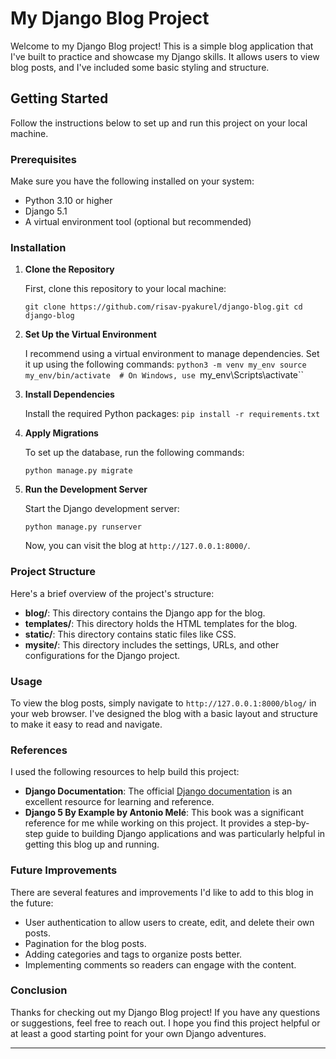 My Django Blog Project
======================

Welcome to my Django Blog project! This is a simple blog application that I've built to practice and showcase my Django skills. It allows users to view blog posts, and I've included some basic styling and structure.

Getting Started
---------------

Follow the instructions below to set up and run this project on your local machine.

### Prerequisites

Make sure you have the following installed on your system:

-   Python 3.10 or higher
-   Django 5.1
-   A virtual environment tool (optional but recommended)

### Installation

1.  **Clone the Repository**

    First, clone this repository to your local machine:

    `git clone https://github.com/risav-pyakurel/django-blog.git
    cd django-blog`

2.  **Set Up the Virtual Environment**

    I recommend using a virtual environment to manage dependencies. Set it up using the following commands:
    `python3 -m venv my_env
    source my_env/bin/activate  # On Windows, use `my_env\Scripts\activate``

3.  **Install Dependencies**

    Install the required Python packages:
    `pip install -r requirements.txt`

4.  **Apply Migrations**

    To set up the database, run the following commands:

    `python manage.py migrate`

5.  **Run the Development Server**

    Start the Django development server:

    `python manage.py runserver`

    Now, you can visit the blog at `http://127.0.0.1:8000/`.

### Project Structure

Here's a brief overview of the project's structure:

-   **blog/**: This directory contains the Django app for the blog.
-   **templates/**: This directory holds the HTML templates for the blog.
-   **static/**: This directory contains static files like CSS.
-   **mysite/**: This directory includes the settings, URLs, and other configurations for the Django project.

### Usage

To view the blog posts, simply navigate to `http://127.0.0.1:8000/blog/` in your web browser. I've designed the blog with a basic layout and structure to make it easy to read and navigate.

### References

I used the following resources to help build this project:

-   **Django Documentation**: The official [Django documentation](https://docs.djangoproject.com/) is an excellent resource for learning and reference.
-   **Django 5 By Example by Antonio Melé**: This book was a significant reference for me while working on this project. It provides a step-by-step guide to building Django applications and was particularly helpful in getting this blog up and running.

### Future Improvements

There are several features and improvements I'd like to add to this blog in the future:

-   User authentication to allow users to create, edit, and delete their own posts.
-   Pagination for the blog posts.
-   Adding categories and tags to organize posts better.
-   Implementing comments so readers can engage with the content.

### Conclusion

Thanks for checking out my Django Blog project! If you have any questions or suggestions, feel free to reach out. I hope you find this project helpful or at least a good starting point for your own Django adventures.

* * * * *

